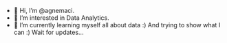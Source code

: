 - 👋 Hi, I’m @agnemaci.
- 👀 I’m interested in Data Analytics.
- 🌱 I’m currently learning myself all about data :) And trying to show what I can :) Wait for updates... 
<!---
agnemaci/agnemaci is a ✨ special ✨ repository because its `README.md` (this file) appears on your GitHub profile.
You can click the Preview link to take a look at your changes.
--->
